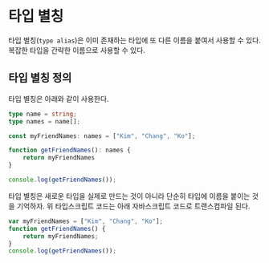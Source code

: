 # 타입 별칭

타입 별칭(`type alias`)은 이미 존재하는 타입에 또 다른 이름을 붙여서 사용할 수 있다.
복잡한 타입을 간략한 이름으로 사용할 수 있다.

## 타입 별칭 정의

타입 별칭은 아래와 같이 사용한다.

```ts
type name = string;
type names = name[];

const myFriendNames: names = ["Kim", "Chang", "Ko"];

function getFriendNames(): names {
    return myFriendNames
}

console.log(getFriendNames());
```

타입 별칭은 새로운 타입을 실제로 만드는 것이 아니라 단순히 타입에 이름을 붙이는 것을 기억하자.
위 타입스크립트 코드는 아래 자바스크립트 코드로 트랜스컴파일 된다.

```js
var myFriendNames = ["Kim", "Chang", "Ko"];
function getFriendNames() {
    return myFriendNames;
}
console.log(getFriendNames());
```